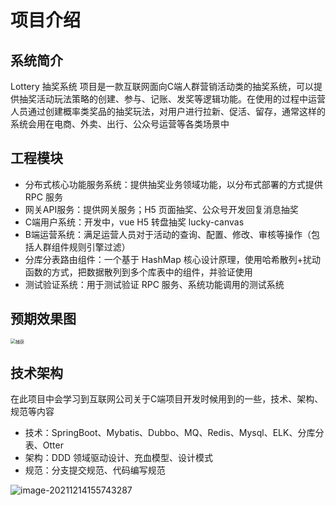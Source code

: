 # 项目介绍

## 系统简介

Lottery 抽奖系统 项目是一款互联网面向C端人群营销活动类的抽奖系统，可以提供抽奖活动玩法策略的创建、参与、记账、发奖等逻辑功能。在使用的过程中运营人员通过创建概率类奖品的抽奖玩法，对用户进行拉新、促活、留存，通常这样的系统会用在电商、外卖、出行、公众号运营等各类场景中

## 工程模块

- 分布式核心功能服务系统：提供抽奖业务领域功能，以分布式部署的方式提供 RPC 服务
- 网关API服务：提供网关服务；H5 页面抽奖、公众号开发回复消息抽奖
- C端用户系统：开发中，vue H5 转盘抽奖 lucky-canvas
- B端运营系统：满足运营人员对于活动的查询、配置、修改、审核等操作（包括人群组件规则引擎过滤）
- 分库分表路由组件：一个基于 HashMap 核心设计原理，使用哈希散列+扰动函数的方式，把数据散列到多个库表中的组件，并验证使用
- 测试验证系统：用于测试验证 RPC 服务、系统功能调用的测试系统

## 预期效果图

<img src="https://happychan.oss-cn-shenzhen.aliyuncs.com/img/捕获.PNG" alt="捕获" style="zoom: 50%;" />

## 技术架构

在此项目中会学习到互联网公司关于C端项目开发时候用到的一些，技术、架构、规范等内容

- 技术：SpringBoot、Mybatis、Dubbo、MQ、Redis、Mysql、ELK、分库分表、Otter
- 架构：DDD 领域驱动设计、充血模型、设计模式
- 规范：分支提交规范、代码编写规范

![image-20211214155743287](https://happychan.oss-cn-shenzhen.aliyuncs.com/img/image-20211214155743287.png)